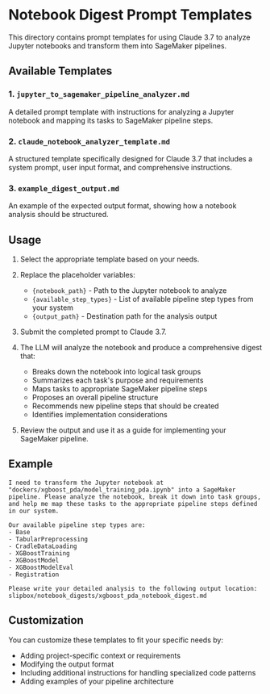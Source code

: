 # Notebook Digest Prompt Templates

This directory contains prompt templates for using Claude 3.7 to analyze Jupyter notebooks and transform them into SageMaker pipelines.

## Available Templates

### 1. `jupyter_to_sagemaker_pipeline_analyzer.md`
A detailed prompt template with instructions for analyzing a Jupyter notebook and mapping its tasks to SageMaker pipeline steps.

### 2. `claude_notebook_analyzer_template.md`
A structured template specifically designed for Claude 3.7 that includes a system prompt, user input format, and comprehensive instructions.

### 3. `example_digest_output.md`
An example of the expected output format, showing how a notebook analysis should be structured.

## Usage

1. Select the appropriate template based on your needs.

2. Replace the placeholder variables:
   - `{notebook_path}` - Path to the Jupyter notebook to analyze
   - `{available_step_types}` - List of available pipeline step types from your system
   - `{output_path}` - Destination path for the analysis output

3. Submit the completed prompt to Claude 3.7.

4. The LLM will analyze the notebook and produce a comprehensive digest that:
   - Breaks down the notebook into logical task groups
   - Summarizes each task's purpose and requirements
   - Maps tasks to appropriate SageMaker pipeline steps
   - Proposes an overall pipeline structure
   - Recommends new pipeline steps that should be created
   - Identifies implementation considerations

5. Review the output and use it as a guide for implementing your SageMaker pipeline.

## Example

```
I need to transform the Jupyter notebook at "dockers/xgboost_pda/model_training_pda.ipynb" into a SageMaker pipeline. Please analyze the notebook, break it down into task groups, and help me map these tasks to the appropriate pipeline steps defined in our system.

Our available pipeline step types are:
- Base
- TabularPreprocessing
- CradleDataLoading
- XGBoostTraining
- XGBoostModel
- XGBoostModelEval
- Registration

Please write your detailed analysis to the following output location:
slipbox/notebook_digests/xgboost_pda_notebook_digest.md
```

## Customization

You can customize these templates to fit your specific needs by:

- Adding project-specific context or requirements
- Modifying the output format
- Including additional instructions for handling specialized code patterns
- Adding examples of your pipeline architecture
